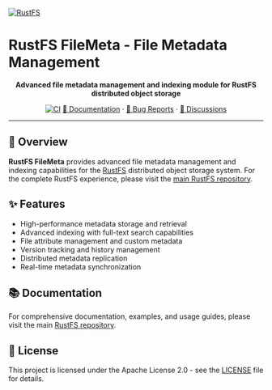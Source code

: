 [![RustFS](https://rustfs.com/images/rustfs-github.png)](https://rustfs.com)

# RustFS FileMeta - File Metadata Management

<p align="center">
  <strong>Advanced file metadata management and indexing module for RustFS distributed object storage</strong>
</p>

<p align="center">
  <a href="https://github.com/rustfs/rustfs/actions/workflows/ci.yml"><img alt="CI" src="https://github.com/rustfs/rustfs/actions/workflows/ci.yml/badge.svg" /></a>
  <a href="https://docs.rustfs.com">📖 Documentation</a>
  · <a href="https://github.com/rustfs/rustfs/issues">🐛 Bug Reports</a>
  · <a href="https://github.com/rustfs/rustfs/discussions">💬 Discussions</a>
</p>

---

## 📖 Overview

**RustFS FileMeta** provides advanced file metadata management and indexing capabilities for the [RustFS](https://rustfs.com) distributed object storage system. For the complete RustFS experience, please visit the [main RustFS repository](https://github.com/rustfs/rustfs).

## ✨ Features

- High-performance metadata storage and retrieval
- Advanced indexing with full-text search capabilities
- File attribute management and custom metadata
- Version tracking and history management
- Distributed metadata replication
- Real-time metadata synchronization

## 📚 Documentation

For comprehensive documentation, examples, and usage guides, please visit the main [RustFS repository](https://github.com/rustfs/rustfs).

## 📄 License

This project is licensed under the Apache License 2.0 - see the [LICENSE](../../LICENSE) file for details.
